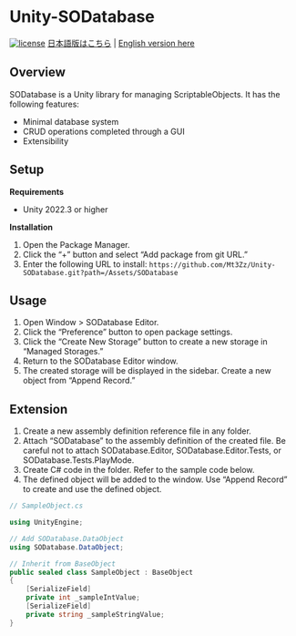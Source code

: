 # Unity-SODatabase

[![license](https://img.shields.io/badge/LICENSE-MIT-green.svg)](LICENSE.md)
[日本語版はこちら](README_JA.md) | [English version here](README.md)

## Overview
SODatabase is a Unity library for managing ScriptableObjects.
It has the following features:
- Minimal database system
- CRUD operations completed through a GUI
- Extensibility

## Setup
**Requirements**
- Unity 2022.3 or higher

**Installation**
1. Open the Package Manager.
2. Click the “+” button and select “Add package from git URL.”
3. Enter the following URL to install:
`https://github.com/Mt3Zz/Unity-SODatabase.git?path=/Assets/SODatabase`

## Usage
1. Open Window > SODatabase Editor.
2. Click the “Preference” button to open package settings.
3. Click the “Create New Storage” button to create a new storage in “Managed Storages.”
4. Return to the SODatabase Editor window.
5. The created storage will be displayed in the sidebar. Create a new object from “Append Record.”

## Extension
1. Create a new assembly definition reference file in any folder.
2. Attach “SODatabase” to the assembly definition of the created file. Be careful not to attach SODatabase.Editor, SODatabase.Editor.Tests, or SODatabase.Tests.PlayMode.
3. Create C# code in the folder. Refer to the sample code below.
4. The defined object will be added to the window. Use “Append Record” to create and use the defined object.

```csharp
// SampleObject.cs

using UnityEngine;

// Add SODatabase.DataObject
using SODatabase.DataObject;

// Inherit from BaseObject
public sealed class SampleObject : BaseObject
{
    [SerializeField]
    private int _sampleIntValue;
    [SerializeField]
    private string _sampleStringValue;
}
```
